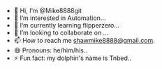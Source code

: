 - 👋 Hi, I’m @Mike8888git
- 👀 I’m interested in Automation...
- 🌱 I’m currently learning flipperzero...
- 💞️ I’m looking to collaborate on ...
- 📫 How to reach me shawmike8888@gmail.com.
- 😄 Pronouns: he/him/his..
- ⚡ Fun fact: my dolphin's name is Tnbed..

<!---
Mike8888git/Mike8888git is a ✨ special ✨ repository because its `README.md` (this file) appears on your GitHub profile.
You can click the Preview link to take a look at your changes.
--->

